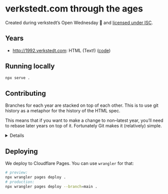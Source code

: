 # verkstedt.com through the ages

Created during verkstedt’s Open Wednesday 💚 and [licensed under ISC](./LICENSE).

## Years

- <http://1992.verkstedt.com>: HTML (Text!)
  ([code](https://github.com/verkstedt/verkstedt-through-ages/commit/1992))

## Running locally

```sh
npx serve .
```

## Contributing

Branches for each year are stacked on top of each other. This is to use
git history as a metaphor for the history of the HTML spec.

This means that if you want to make a change to non–latest year, you’ll
need to rebase later years on top of it. Fortunately Git makes it
(relatively) simple.

<details>

1. Make sure you have all of the year branches locally.

2. Switch to the year you want to make changes to and add new commits.

3. Switch to latest year and run:

   ```sh
   # e.g. if you changed 1992
   git rebase -i --update-refs 1992
   # inspect if everything looks ok:
   git log --oneline --decorate --all
   # push all branches:
   git push --force-with-lease --all
   ```

   For a quick explanation about `--update-refs`, check out part of
   [Scott Chacon’s “So You Think You Know Git Part 2” talk][video-update-refs].

</details>

[video-update-refs]: https://www.youtube.com/watch?v=Md44rcw13k4&t=941s

## Deploying

We deploy to Cloudflare Pages. You can use `wrangler` for that:

```sh
# preview:
npx wrangler pages deploy .
# production:
npx wrangler pages deploy --branch=main .
```

